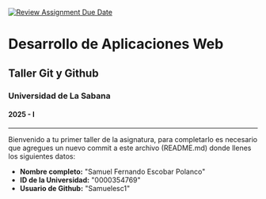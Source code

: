 [![Review Assignment Due Date](https://classroom.github.com/assets/deadline-readme-button-22041afd0340ce965d47ae6ef1cefeee28c7c493a6346c4f15d667ab976d596c.svg)](https://classroom.github.com/a/AEta5ljX)
# Desarrollo de Aplicaciones Web
## Taller Git y Github
### Universidad de La Sabana
#### 2025 - I

---------------------------

Bienvenido a tu primer taller de la asignatura, para completarlo es necesario que agregues un nuevo commit a este archivo (README.md) donde llenes los siguientes datos:

- **Nombre completo:** "Samuel Fernando Escobar Polanco"
- **ID de la Universidad:** "0000354769"
- **Usuario de Github:** "Samuelesc1"
